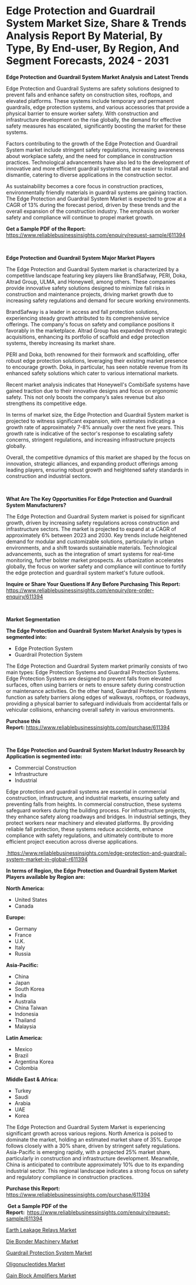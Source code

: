<p><h1>Edge Protection and Guardrail System Market Size, Share & Trends Analysis Report By Material, By Type, By End-user, By Region, And Segment Forecasts, 2024 - 2031</h1></p><p><strong>Edge Protection and Guardrail System Market Analysis and Latest Trends</strong></p>
<p><p>Edge Protection and Guardrail Systems are safety solutions designed to prevent falls and enhance safety on construction sites, rooftops, and elevated platforms. These systems include temporary and permanent guardrails, edge protection systems, and various accessories that provide a physical barrier to ensure worker safety. With construction and infrastructure development on the rise globally, the demand for effective safety measures has escalated, significantly boosting the market for these systems. </p><p>Factors contributing to the growth of the Edge Protection and Guardrail System market include stringent safety regulations, increasing awareness about workplace safety, and the need for compliance in construction practices. Technological advancements have also led to the development of innovative and more efficient guardrail systems that are easier to install and dismantle, catering to diverse applications in the construction sector. </p><p>As sustainability becomes a core focus in construction practices, environmentally friendly materials in guardrail systems are gaining traction. The Edge Protection and Guardrail System Market is expected to grow at a CAGR of 13% during the forecast period, driven by these trends and the overall expansion of the construction industry. The emphasis on worker safety and compliance will continue to propel market growth.</p></p>
<p><strong>Get a Sample PDF of the Report:&nbsp;</strong> <a href="https://www.reliablebusinessinsights.com/enquiry/request-sample/611394?utm_campaign=1135&utm_medium=2&utm_source=Github&utm_content=ia&utm_term=29092024&utm_id=edge-protection-and-guardrail-system">https://www.reliablebusinessinsights.com/enquiry/request-sample/611394</a></p>
<p>&nbsp;</p>
<p><strong>Edge Protection and Guardrail System Major Market Players</strong></p>
<p><p>The Edge Protection and Guardrail System market is characterized by a competitive landscape featuring key players like BrandSafway, PERI, Doka, Altrad Group, ULMA, and Honeywell, among others. These companies provide innovative safety solutions designed to minimize fall risks in construction and maintenance projects, driving market growth due to increasing safety regulations and demand for secure working environments.</p><p>BrandSafway is a leader in access and fall protection solutions, experiencing steady growth attributed to its comprehensive service offerings. The company's focus on safety and compliance positions it favorably in the marketplace. Altrad Group has expanded through strategic acquisitions, enhancing its portfolio of scaffold and edge protection systems, thereby increasing its market share.</p><p>PERI and Doka, both renowned for their formwork and scaffolding, offer robust edge protection solutions, leveraging their existing market presence to encourage growth. Doka, in particular, has seen notable revenue from its enhanced safety solutions which cater to various international markets.</p><p>Recent market analysis indicates that Honeywell's CombiSafe systems have gained traction due to their innovative designs and focus on ergonomic safety. This not only boosts the company’s sales revenue but also strengthens its competitive edge.</p><p>In terms of market size, the Edge Protection and Guardrail System market is projected to witness significant expansion, with estimates indicating a growth rate of approximately 7-8% annually over the next five years. This growth rate is indicative of the sector's response to escalating safety concerns, stringent regulations, and increasing infrastructure projects globally.</p><p>Overall, the competitive dynamics of this market are shaped by the focus on innovation, strategic alliances, and expanding product offerings among leading players, ensuring robust growth and heightened safety standards in construction and industrial sectors.</p></p>
<p>&nbsp;</p>
<p><strong>What Are The Key Opportunities For Edge Protection and Guardrail System Manufacturers?</strong></p>
<p><p>The Edge Protection and Guardrail System market is poised for significant growth, driven by increasing safety regulations across construction and infrastructure sectors. The market is projected to expand at a CAGR of approximately 6% between 2023 and 2030. Key trends include heightened demand for modular and customizable solutions, particularly in urban environments, and a shift towards sustainable materials. Technological advancements, such as the integration of smart systems for real-time monitoring, further bolster market prospects. As urbanization accelerates globally, the focus on worker safety and compliance will continue to fortify the edge protection and guardrail system market's future outlook.</p></p>
<p><strong>Inquire or Share Your Questions If Any Before Purchasing This Report:</strong> <a href="https://www.reliablebusinessinsights.com/enquiry/pre-order-enquiry/611394?utm_campaign=1135&utm_medium=2&utm_source=Github&utm_content=ia&utm_term=29092024&utm_id=edge-protection-and-guardrail-system">https://www.reliablebusinessinsights.com/enquiry/pre-order-enquiry/611394</a></p>
<p>&nbsp;</p>
<p><strong>Market Segmentation</strong></p>
<p><strong>The Edge Protection and Guardrail System Market Analysis by types is segmented into:</strong></p>
<p><ul><li>Edge Protection System</li><li>Guardrail Protection System</li></ul></p>
<p><p>The Edge Protection and Guardrail System market primarily consists of two main types: Edge Protection Systems and Guardrail Protection Systems. Edge Protection Systems are designed to prevent falls from elevated surfaces, often using barriers or nets to ensure safety during construction or maintenance activities. On the other hand, Guardrail Protection Systems function as safety barriers along edges of walkways, rooftops, or roadways, providing a physical barrier to safeguard individuals from accidental falls or vehicular collisions, enhancing overall safety in various environments.</p></p>
<p><strong>Purchase this Report:&nbsp;</strong><a href="https://www.reliablebusinessinsights.com/purchase/611394?utm_campaign=1135&utm_medium=2&utm_source=Github&utm_content=ia&utm_term=29092024&utm_id=edge-protection-and-guardrail-system">https://www.reliablebusinessinsights.com/purchase/611394</a></p>
<p>&nbsp;</p>
<p><strong>The Edge Protection and Guardrail System Market Industry Research by Application is segmented into:</strong></p>
<p><ul><li>Commercial Construction</li><li>Infrastructure</li><li>Industrial</li></ul></p>
<p><p>Edge protection and guardrail systems are essential in commercial construction, infrastructure, and industrial markets, ensuring safety and preventing falls from heights. In commercial construction, these systems safeguard workers during the building process. For infrastructure projects, they enhance safety along roadways and bridges. In industrial settings, they protect workers near machinery and elevated platforms. By providing reliable fall protection, these systems reduce accidents, enhance compliance with safety regulations, and ultimately contribute to more efficient project execution across diverse applications.</p></p>
<p><a href="https://www.reliablebusinessinsights.com/edge-protection-and-guardrail-system-market-in-global-r611394?utm_campaign=1135&utm_medium=2&utm_source=Github&utm_content=ia&utm_term=29092024&utm_id=edge-protection-and-guardrail-system">&nbsp;https://www.reliablebusinessinsights.com/edge-protection-and-guardrail-system-market-in-global-r611394</a></p>
<p><strong>In terms of Region, the Edge Protection and Guardrail System Market Players available by Region are:</strong></p>
<p>
    <p> <strong> North America: </strong>
        <ul>
            <li>United States</li>
            <li>Canada</li>
        </ul>
        </p> 
    <p> <strong> Europe: </strong>
        <ul>
            <li>Germany</li>
            <li>France</li>
            <li>U.K.</li>
            <li>Italy</li>
            <li>Russia</li>
        </ul>
        </p> 
    <p> <strong> Asia-Pacific: </strong>
        <ul>
            <li>China</li>
            <li>Japan</li>
            <li>South Korea</li>
            <li>India</li>
            <li>Australia</li>
            <li>China Taiwan</li>
            <li>Indonesia</li>
            <li>Thailand</li>
            <li>Malaysia</li>
        </ul>
        </p> 
    <p> <strong> Latin America: </strong>
        <ul>
            <li>Mexico</li>
            <li>Brazil</li>
            <li>Argentina Korea</li>
            <li>Colombia</li>
        </ul>
        </p> 
    <p> <strong> Middle East & Africa: </strong>
        <ul>
            <li>Turkey</li>
            <li>Saudi</li>
            <li>Arabia</li>
            <li>UAE</li>
            <li>Korea</li>
        </ul>
    </p>
    </p>
<p><p>The Edge Protection and Guardrail System Market is experiencing significant growth across various regions. North America is poised to dominate the market, holding an estimated market share of 35%. Europe follows closely with a 30% share, driven by stringent safety regulations. Asia-Pacific is emerging rapidly, with a projected 25% market share, particularly in construction and infrastructure development. Meanwhile, China is anticipated to contribute approximately 10% due to its expanding industrial sector. This regional landscape indicates a strong focus on safety and regulatory compliance in construction practices.</p></p>
<p><strong>Purchase this Report: </strong><a href="https://www.reliablebusinessinsights.com/purchase/611394?utm_campaign=1135&utm_medium=2&utm_source=Github&utm_content=ia&utm_term=29092024&utm_id=edge-protection-and-guardrail-system">https://www.reliablebusinessinsights.com/purchase/611394</a></p>
<p>&nbsp;<strong>Get a Sample PDF of the Report:&nbsp;&nbsp;</strong><a href="https://www.reliablebusinessinsights.com/enquiry/request-sample/611394?utm_campaign=1135&utm_medium=2&utm_source=Github&utm_content=ia&utm_term=29092024&utm_id=edge-protection-and-guardrail-system">https://www.reliablebusinessinsights.com/enquiry/request-sample/611394</a></p>
<p><strong></strong></p>
<p><p><a href="https://issuu.com/reportprime-2/docs/earth-leakage-relays-market-size-20_89ba38ccc6fa73?utm_campaign=1135&utm_medium=2&utm_source=Github&utm_content=ia&utm_term=29092024&utm_id=edge-protection-and-guardrail-system">Earth Leakage Relays Market</a></p><p><a href="https://github.com/ChristyMAguilar/Market-Research-Report-List-1/blob/main/die-bonder-machinery-market.md?utm_campaign=1135&utm_medium=2&utm_source=Github&utm_content=ia&utm_term=29092024&utm_id=edge-protection-and-guardrail-system">Die Bonder Machinery Market</a></p><p><a href="https://github.com/mozsorpen/Market-Research-Report-List-1/blob/main/guardrail-protection-system-market.md?utm_campaign=1135&utm_medium=2&utm_source=Github&utm_content=ia&utm_term=29092024&utm_id=edge-protection-and-guardrail-system">Guardrail Protection System Market</a></p><p><a href="https://www.linkedin.com/pulse/future-innovation-global-oligonucleotides-market-growth-y5pue?utm_campaign=1135&utm_medium=2&utm_source=Github&utm_content=ia&utm_term=29092024&utm_id=edge-protection-and-guardrail-system">Oligonucleotides Market</a></p><p><a href="https://issuu.com/reportprime-2/docs/gain-block-amplifiers-market-size-2_cfe5b114bd9eb7?utm_campaign=1135&utm_medium=2&utm_source=Github&utm_content=ia&utm_term=29092024&utm_id=edge-protection-and-guardrail-system">Gain Block Amplifiers Market</a></p></p>